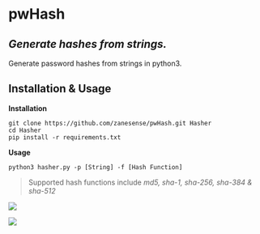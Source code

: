 # pwHash
## _Generate hashes from strings._

Generate password hashes from strings in python3.

## Installation & Usage

**Installation**
```
git clone https://github.com/zanesense/pwHash.git Hasher
cd Hasher
pip install -r requirements.txt
```

**Usage**
```
python3 hasher.py -p [String] -f [Hash Function]
```
> Supported hash functions include *md5, sha-1, sha-256, sha-384 & sha-512*

<image src=https://i.imgur.com/hGoU6VJ.gif><image>
  
<image src=https://img.shields.io/github/repo-size/zanesense/pwHash>
